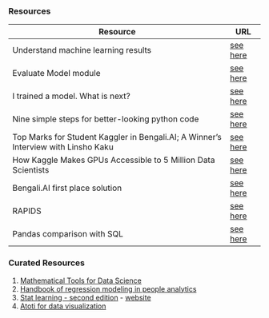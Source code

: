 ### Resources
| Resource	| URL	|
|-	|-	|
| Understand machine learning results | [see here](https://docs.microsoft.com/en-us/azure/machine-learning/how-to-understand-automated-ml) 	|  
| Evaluate Model module | [see here](https://docs.microsoft.com/en-us/azure/machine-learning/algorithm-module-reference/evaluate-model) 	| 
| I trained a model. What is next? | [see here](https://medium.com/kaggle-blog/i-trained-a-model-what-is-next-d1ba1c560e26)	| 
| Nine simple steps for better-looking python code | [see here](https://ternaus.blog/tutorial/2020/04/09/Nine-simple-steps-for-better-looking-python-code.html) |
| Top Marks for Student Kaggler in Bengali.AI; A Winner’s Interview with Linsho Kaku | [see here](https://medium.com/kaggle-blog/top-marks-for-student-kaggler-in-bengali-ai-a-winners-interview-with-linsho-kaku-dd321b324c74) |
| How Kaggle Makes GPUs Accessible to 5 Million Data Scientists | [see here](https://news.developer.nvidia.com/how-kaggle-makes-gpus-accessible-to-5-million-data-scientists/) |
| Bengali.AI first place solution | [see here](https://www.kaggle.com/c/bengaliai-cv19/discussion/135984?utm_medium=blog&utm_source=medium&utm_campaign=bengaliai-1stplace-blog) |
| RAPIDS | [see here](https://medium.com/dataseries/gpu-powered-data-science-not-deep-learning-with-rapids-29f9ed8d51f3) |
| Pandas comparison with SQL | [see here](https://pandas.pydata.org/docs/getting_started/comparison/comparison_with_sql.html) |

### Curated Resources
1. [Mathematical Tools for Data Science](https://cds.nyu.edu/math-tools/)
2. [Handbook of regression modeling in people analytics](https://peopleanalytics-regression-book.org/)
3. [Stat learning - second edition](https://www.statlearning.com/) - [website](https://web.stanford.edu/~hastie/ISLRv2_website.pdf)
4. [Atoti for data visualization](https://www.atoti.io/)
